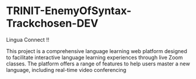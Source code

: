 # TRINIT-EnemyOfSyntax-Trackchosen-DEV

Lingua Connect !!

This project is a comprehensive language learning web platform designed to facilitate interactive language learning experiences through live Zoom classes. The platform offers a range of features to help users master a new language, including real-time video conferencing
